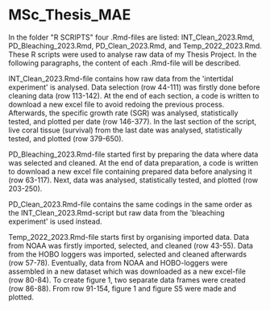 # MSc_Thesis_MAE
In the folder "R SCRIPTS" four .Rmd-files are listed: INT_Clean_2023.Rmd, PD_Bleaching_2023.Rmd, PD_Clean_2023.Rmd, and Temp_2022_2023.Rmd. These R scripts were used to analyse raw data of my Thesis Project. In the following paragraphs, the content of each .Rmd-file will be described.

INT_Clean_2023.Rmd-file contains how raw data from the 'intertidal experiment' is analysed. Data selection (row 44-111) was firstly done before cleaning data (row 113-142). At the end of each section, a code is written to download a new excel file to avoid redoing the previous process. Afterwards, the specific growth rate (SGR) was analysed, statistically tested, and plotted per date (row 146-377). In the last section of the script, live coral tissue (survival) from the last date was analysed, statistically tested, and plotted (row 379-650).

PD_Bleaching_2023.Rmd-file started first by preparing the data where data was selected and cleaned. At the end of data preparation, a code is written to download a new excel file containing prepared data before analysing it (row 63-117). Next, data was analysed, statistically tested, and plotted (row 203-250).

PD_Clean_2023.Rmd-file contains the same codings in the same order as the INT_Clean_2023.Rmd-script but raw data from the 'bleaching experiment' is used instead.

Temp_2022_2023.Rmd-file starts first by organising imported data. Data from NOAA was firstly imported, selected, and cleaned (row 43-55). Data from the HOBO loggers was imported, selected and cleaned afterwards (row 57-78). Eventually, data from NOAA and HOBO-loggers were assembled in a new dataset which was downloaded as a new excel-file (row 80-84). To create figure 1, two separate data frames were created (row 86-88). From row 91-154, figure 1 and figure S5 were made and plotted.
